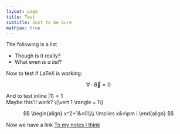 ```yaml
---
layout: page
title: Test
subtitle: Just to be Sure
mathjax: true
---
```


The following is a list
- Though is it really?
- What even *is a list*?

Now to test if LaTeX is working:

$$\nabla\cdot\vec{B}=0$$

And to test inline $\vert 1 \rangle = 1$  
Maybe this'll work? \\(\vert 1 \rangle = 1\\)

$$
\begin{align}
    x^2+1&=0\\\\
    \implies x&=\pm i
\end{align}
$$

Now we have a link
[To my notes I think](https://github.com/SweepingBishops/notes-and-stuff/blob/main/4th%20sem/metric%20spaces/Jan%2017%2020h34.pdf)
